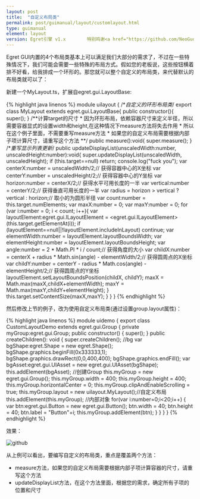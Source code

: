 ```yaml
---
layout: post
title:  "自定义布局类"
permalink: post/guimanual/layout/customlayout.html
type: guimanual
element: layout
version: Egret引擎 v1.x        特别鸣谢<a href="https://github.com/NeoGuo/" target="_blank">郭少瑞</a>同学撰写此文档
---
```



Egret GUI内置的4个布局类基本上可以满足我们大部分的需求了，不过在一些特殊情况下，我们可能会需要一些特殊的布局方式。假如您的老板说，这些按钮横着排不好看，给我排成一个环形的。那您就可以整个自定义的布局类，来代替默认的布局类就可以了：

新建一个MyLayout.ts，扩展自egret.gui.LayoutBase:

{% highlight java linenos %}
module uilayout {
    /**自定义的环形布局类*/
    export class MyLayout extends egret.gui.LayoutBase{
        public constructor(){
            super();
        }
        /**计算target的尺寸
         * 因为环形布局，依赖容器尺寸来定义半径，所以需要容器显式的设置width和height,在这种情况下measure方法将失去作用
         * 所以在这个例子里面，不需要重写measure方法
         * 如果您的自定义布局需要根据内部子项计算尺寸，请重写这个方法
         **/
        public measure():void{
            super.measure();
        }
        /**重写显示列表更新*/
        public updateDisplayList(unscaledWidth:number, unscaledHeight:number):void{
            super.updateDisplayList(unscaledWidth, unscaledHeight);
            if (this.target==null)
                return;
            console.log("fuck you");
            var centerX:number = unscaledWidth/2;// 获得容器中心的X坐标
            var centerY:number = unscaledHeight/2;// 获得容器中心的Y坐标
            var horizon:number = centerX/2;// 获得水平可用长度的一半
            var vertical:number = centerY/2;// 获得垂直可用长度的一半
            var radius = horizon > vertical ? vertical : horizon;// 取小的为圆形半径
            var count:number = this.target.numElements;
            var maxX:number = 0;
            var maxY:number = 0;
            for (var i:number = 0; i < count; i++){
                var layoutElement:egret.gui.ILayoutElement = <egret.gui.ILayoutElement> (this.target.getElementAt(i));
                if (layoutElement==null||!layoutElement.includeInLayout)
                    continue;
                var elementWidth:number = layoutElement.layoutBoundsWidth;
                var elementHeight:number = layoutElement.layoutBoundsHeight;
                var angle:number = 2 * Math.PI * i / count;// 获得角度的大小
                var childX:number = centerX + radius * Math.sin(angle) - elementWidth/2;// 获得圆周点的X坐标
                var childY:number = centerY - radius * Math.cos(angle) - elementHeight/2;// 获得圆周点的Y坐标
                layoutElement.setLayoutBoundsPosition(childX, childY);
                maxX = Math.max(maxX,childX+elementWidth);
                maxY = Math.max(maxY,childY+elementHeight);
            }
            this.target.setContentSize(maxX,maxY);
        }
    }
}
{% endhighlight %}

然后修改上节的例子，改为使用自定义布局类(通过设置group.layout属性)：

{% highlight java linenos %}
module uidemo
{
    export class CustomLayoutDemo extends egret.gui.Group
    {
        private myGroup:egret.gui.Group;
        public constructor() {
            super();
        }
        public createChildren(): void {
            super.createChildren();
            //bg
            var bgShape:egret.Shape = new egret.Shape();
            bgShape.graphics.beginFill(0x333333,1);
            bgShape.graphics.drawRect(0,0,400,400);
            bgShape.graphics.endFill();
            var bgAsset:egret.gui.UIAsset = new egret.gui.UIAsset(bgShape);
            this.addElement(bgAsset);
            //创建Group
            this.myGroup = new egret.gui.Group();
            this.myGroup.width = 400;
            this.myGroup.height = 400;
            this.myGroup.horizontalCenter = 0;
            this.myGroup.clipAndEnableScrolling = true;
            this.myGroup.layout = new uilayout.MyLayout();//自定义布局
            this.addElement(this.myGroup);
            //内部对象
            for(var i:number=0;i<20;i++) {
                var btn:egret.gui.Button = new egret.gui.Button();
                btn.width = 40;
                btn.height = 40;
                btn.label = "Button"+i;
                this.myGroup.addElement(btn);
            }
        }
    }
}
{% endhighlight %}

效果：

![github]({{site.baseurl}}/assets/img/customlayout.png "Egret")

从上例可以看出，要编写自定义的布局类，重点是覆盖两个方法：

* measure方法，如果您的自定义布局需要根据内部子项计算容器的尺寸，请重写这个方法
* updateDisplayList方法，在这个方法里面，根据您的需求，确定所有子项的位置和尺寸